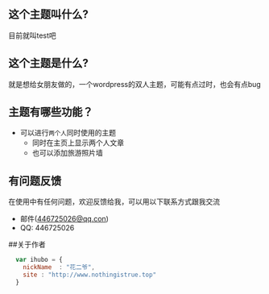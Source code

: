 ## 这个主题叫什么?
目前就叫test吧
## 这个主题是什么?
就是想给女朋友做的，一个wordpress的双人主题，可能有点过时，也会有点bug

## 主题有哪些功能？

* 可以进行`两个人`同时使用的主题
    *  同时在主页上显示两个人文章
    *  也可以添加旅游照片墙


## 有问题反馈
在使用中有任何问题，欢迎反馈给我，可以用以下联系方式跟我交流

* 邮件(446725026@qq.con)
* QQ: 446725026

##关于作者

```javascript
  var ihubo = {
    nickName  : "花二爷",
    site : "http://www.nothingistrue.top"
  }
```
